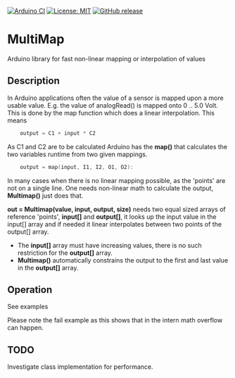 
[![Arduino CI](https://github.com/RobTillaart/MultiMap/workflows/Arduino%20CI/badge.svg)](https://github.com/marketplace/actions/arduino_ci)
[![License: MIT](https://img.shields.io/badge/license-MIT-green.svg)](https://github.com/RobTillaart/MultiMap/blob/master/LICENSE)
[![GitHub release](https://img.shields.io/github/release/RobTillaart/MultiMap.svg?maxAge=3600)](https://github.com/RobTillaart/MultiMap/releases)

# MultiMap

Arduino library for fast non-linear mapping or interpolation of values

## Description

In Arduino applications often the value of a sensor is mapped upon a more
usable value. E.g. the value of analogRead() is mapped onto 0 .. 5.0 Volt.
This is done by the map function which does a linear interpolation. This means

```cpp
    output = C1 + input * C2
```

As C1 and C2 are to be calculated Arduino has the **map()** that calculates the 
two variables runtime from two given mappings.

```cpp
    output = map(input, I1, I2, O1, O2):
```

In many cases when there is no linear mapping possible, as the 'points' are not on a single line.
One needs non-linear math to calculate the output, **Multimap()** just does that.

**out = Multimap(value, input, output, size)** needs two equal sized arrays of reference 'points', **input\[\]** and **output\[\]**, it looks up the 
input value in the input\[\] array and if needed it linear interpolates between two
points of the output\[\] array. 

- The **input\[\]** array must have increasing values,
there is no such restriction for the **output\[\]** array.
- **Multimap()** automatically constrains the output to the first and last value in the **output\[\]** array.

## Operation

See examples

Please note the fail example as this shows that in the intern math overflow can happen.

## TODO

Investigate class implementation for performance.
